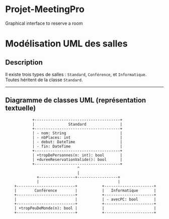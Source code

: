# Projet-MeetingPro
Graphical interface to reserve a room


# Modélisation UML des salles

## Description

Il existe trois types de salles : `Standard`, `Conférence`, et `Informatique`.  
Toutes héritent de la classe `Standard`.

---

## Diagramme de classes UML (représentation textuelle)

```plaintext
            +--------------------------------------+
            |               Standard               |
            +--------------------------------------+
            | - nom: String                        |
            | - nbPlaces: int                      |
            | - debut: DateTime                    |
            | - fin: DateTime                      |
            +--------------------------------------+
            | +tropDePersonnes(n: int): bool       |
            | +dureeReservationValide(): bool      |
            +--------------------------------------+
                                ^
                                |
              +----------------+------------------+
              |                                   |
    +--------------------------+           +----------------------+
    |        Conférence        |           |   Informatique       |
    +--------------------------+           +----------------------+
    |                          |           | - avecPC: bool       |
    +--------------------------+           +----------------------+
    | +tropPeuDeMonde(n): bool |           |                      |
    +--------------------------+           +----------------------+
```


